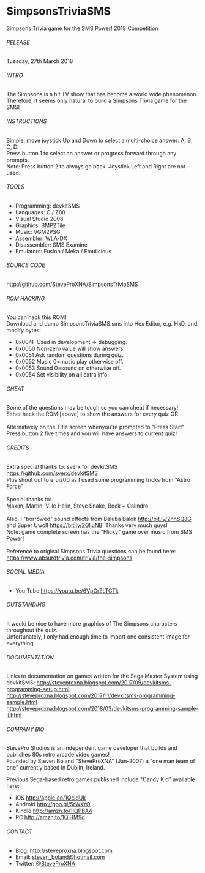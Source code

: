 # SimpsonsTriviaSMS
Simpsons Trivia game for the SMS Power! 2018 Competition

###### RELEASE
Tuesday, 27th March 2018

###### INTRO
The Simpsons is a hit TV show that has become a world wide phenomenon.
<br />
Therefore, it seems only natural to build a Simpsons Trivia game for the SMS!

###### INSTRUCTIONS
Simple: move joystick Up and Down to select a multi-choice answer: A, B, C, D.
<br />
Press button 1 to select an answer or progress forward through any prompts.
<br />
Note: Press button 2 to always go back.  Joystick Left and Right are not used.

###### TOOLS
- Programming:	devkitSMS
- Languages:	C / Z80
- Visual Studio 2008
- Graphics:		BMP2Tile
- Music:		VGM2PSG
- Assembler:	WLA-DX
- Disassembler:	SMS Examine
- Emulators:	Fusion / Meka / Emulicious

###### SOURCE CODE
http://github.com/SteveProXNA/SimpsonsTriviaSMS

###### ROM HACKING
You can hack this ROM!  
Download and dump SimpsonsTriviaSMS.sms into Hex Editor, e.g. HxD, and modify bytes:
- 0x004F	Used in development => debugging.
- 0x0050	Non-zero value will show answers.
- 0x0051	Ask random questions during quiz.
- 0x0052	Music 0=music play otherwise off.
- 0x0053	Sound	0=sound on otherwise off.
- 0x0054	Set visibility on all extra info.

###### CHEAT
Some of the questions may be tough so you can cheat if necessary!
<br />
Either hack the ROM [above] to show the answers for every quiz OR
<br />
<br />
Alternatively on the Title screen whenyou're prompted to "Press Start"
<br />
Press button 2 five times and you will have answers to current quiz!

###### CREDITS
Extra special thanks to: sverx for devkitSMS https://github.com/sverx/devkitSMS
<br />
Plus shout out to eruiz00 as I used some programming tricks from "Astro Force"
<br />
<br />
Special thanks to:
<br />
Maxim, Martin, Ville Helin, Steve Snake, Bock + Calindro
<br />
<br />
Also, I "borrowed" sound effects from Baluba Balok http://bit.ly/2nnSQJG 
<br />and Super Uwol! https://bit.ly/2GljuNB.  Thanks very much guys!
<br />
Note: game complete screen has the "Flicky" game over music from SMS Power!
<br />
<br />
Reference to original Simpsons Trivia questions can be found here:
<br />
https://www.absurdtrivia.com/trivia/the-simpsons

###### SOCIAL MEDIA
- You Tube https://youtu.be/6VpGrZLTGTk

###### OUTSTANDING
It would be nice to have more graphics of The Simpsons characters throughout the quiz.
<br />
Unfortunately, I only had enough time to import  one consistent image for everything...

###### DOCUMENTATION
Links to documentation on games written for the Sega Master System using devkitSMS:
http://steveproxna.blogspot.com/2017/09/devkitsms-programming-setup.html
<br />
http://steveproxna.blogspot.com/2017/11/devkitsms-programming-sample.html
<br />
http://steveproxna.blogspot.com/2018/03/devkitsms-programming-sample-ii.html

 
###### COMPANY BIO
StevePro Studios is an independent game developer that builds and publishes 80s retro arcade video games!
<br />
Founded by Steven Boland "SteveProXNA" (Jan-2007) a "one man team of one" currently based in Dublin, Ireland.

Previous Sega-based retro games published include "Candy Kid" available here:
- iOS		http://apple.co/1QcidUk
- Android	http://goo.gl/5rWsYO
- Kindle	http://amzn.to/1IQPBA4
- PC		http://amzn.to/1QiHM9d

###### CONTACT
- Blog:		http://steveproxna.blogspot.com
- Email:	steven_boland@hotmail.com
- Twitter:	[@SteveProXNA](http://twitter.com/SteveProXNA)
